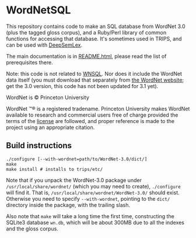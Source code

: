 # WordNetSQL #

This repository contains code to make an SQL database from WordNet 3.0 (plus the tagged gloss corpus), and a Ruby/Perl library of common functions for accessing that database. It's sometimes used in TRIPS, and can be used with [DeepSemLex](http://github.com/wdebeaum/DeepSemLex). 

The main documentation is in [README.html](README.html), please read the list of prerequisites there.

Note: this code is not related to [WNSQL](http://wnsql.sourceforge.net/). Nor does it include the WordNet data itself (you must download that separately from [the WordNet website](http://wordnet.princeton.edu/); get the 3.0 version, this code has not been updated for 3.1 yet).

WordNet is © Princeton University

WordNet ™® is a registered tradename.
Princeton University makes WordNet available to research and commercial users free of charge provided the terms of the [license](http://wordnet.princeton.edu/wordnet/license/) are followed, and proper reference is made to the project using an appropriate citation.

## Build instructions ##

    ./configure [--with-wordnet=path/to/WordNet-3.0/dict/]
    make
    make install # installs to trips/etc/

Note that if you unpack the WordNet-3.0 package under `/usr/local/share/wordnet/` (which you may need to create), `./configure` will find it. That is, `/usr/local/share/wordnet/WordNet-3.0/` should exist. Otherwise you need to specify `--with-wordnet`, pointing to the `dict/` directory inside the package, with the trailing slash.

Also note that `make` will take a long time the first time, constructing the SQLite3 database `wn.db`, which will be about 300MB due to all the indexes and the gloss corpus.
